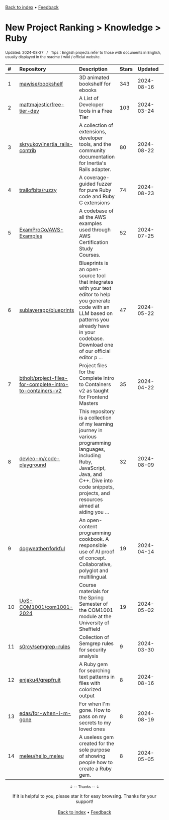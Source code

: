 <a href="https://github.com/GrowingGit/GitHub-English-Top-Charts#github-english-top-charts">Back to index</a> • <a href="/content/docs/feedback.md">Feedback</a>

# New Project Ranking > Knowledge > Ruby
<sub>Updated: 2024-08-27&nbsp;&nbsp;&nbsp;/&nbsp;&nbsp;&nbsp;Tips：English projects refer to those with documents in English, usually displayed in the readme / wiki / official website.</sub>

|#|Repository|Description|Stars|Updated|Created|
|:-|:-|:-|:-|:-|:-|
|1|[mawise/bookshelf](https://github.com/mawise/bookshelf)|3D animated bookshelf for ebooks|343|2024-08-16|2024-08-12|
|2|[mattmajestic/free-tier-dev](https://github.com/mattmajestic/free-tier-dev)|A List of Developer tools in a Free Tier|103|2024-03-24|2023-11-25|
|3|[skryukov/inertia_rails-contrib](https://github.com/skryukov/inertia_rails-contrib)|A collection of extensions, developer tools, and the community documentation for Inertia's Rails adapter.|80|2024-08-22|2024-06-04|
|4|[trailofbits/ruzzy](https://github.com/trailofbits/ruzzy)|A coverage-guided fuzzer for pure Ruby code and Ruby C extensions|74|2024-08-23|2024-01-19|
|5|[ExamProCo/AWS-Examples](https://github.com/ExamProCo/AWS-Examples)|A codebase of all the AWS examples used through AWS Certification Study Courses.|52|2024-07-25|2023-11-22|
|6|[sublayerapp/blueprints](https://github.com/sublayerapp/blueprints)|Blueprints is an open-source tool that integrates with your text editor to help you generate code with an LLM based on patterns you already have in your codebase. Download one of our official editor p ...|47|2024-05-22|2024-01-29|
|7|[btholt/project-files-for-complete-intro-to-containers-v2](https://github.com/btholt/project-files-for-complete-intro-to-containers-v2)|Project files for the Complete Intro to Containers v2 as taught for Frontend Masters|35|2024-04-22|2024-04-17|
|8|[devleo-m/code-playground](https://github.com/devleo-m/code-playground)|This repository is a collection of my learning journey in various programming languages, including Ruby, JavaScript, Java, and C++. Dive into code snippets, projects, and resources aimed at aiding you ...|32|2024-08-09|2023-11-24|
|9|[dogweather/forkful](https://github.com/dogweather/forkful)|An open-content programming cookbook. A responsible use of AI proof of concept.  Collaborative, polyglot and multilingual.|19|2024-04-14|2024-01-08|
|10|[UoS-COM1001/com1001-2024](https://github.com/UoS-COM1001/com1001-2024)|Course materials for the Spring Semester of the COM1001 module at the University of Sheffield|19|2024-05-02|2023-10-06|
|11|[s0rcy/semgrep-rules](https://github.com/s0rcy/semgrep-rules)|Collection of Semgrep rules for security analysis|9|2024-03-30|2024-03-30|
|12|[enjaku4/grepfruit](https://github.com/enjaku4/grepfruit)|A Ruby gem for searching text patterns in files with colorized output|8|2024-08-16|2024-07-28|
|13|[edas/for-when-i-m-gone](https://github.com/edas/for-when-i-m-gone)|For when I'm gone. How to pass on my secrets to my loved ones|8|2024-08-19|2024-06-18|
|14|[meleu/hello_meleu](https://github.com/meleu/hello_meleu)|A useless gem created for the sole purpose of showing people how to create a Ruby gem.|8|2024-05-05|2024-05-01|

<div align="center">
    <p><sub>↓ -- Thanks -- ↓</sub></p>
    If it is helpful to you, please star it for easy browsing. Thanks for your support!
</div>

<br/>

<div align="center"><a href="https://github.com/GrowingGit/GitHub-English-Top-Charts#github-english-top-charts">Back to index</a> • <a href="/content/docs/feedback.md">Feedback</a></div>
